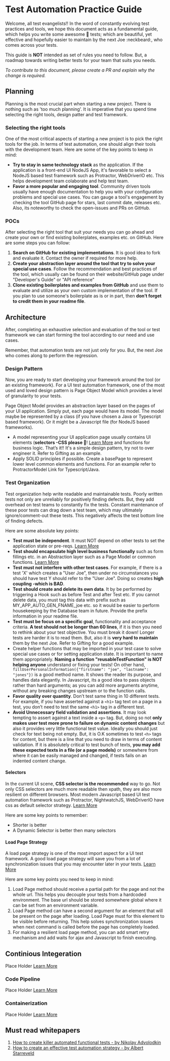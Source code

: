 # Test Automation Practice Guide
Welcome, all test evangelists!! In the word of constantly evolving test practices and tools, we hope this document acts as a fundamental guide, which helps you write some awesome :sparkling_heart: tests; which are beautiful, yet effective and hopefully easier to maintain by the next Joe :neckbeard:, who comes across your tests.

This guide is __NOT__ intended as set of rules you need to follow. But, a roadmap towards writing better tests for your team that suits you needs. 

_To contribute to this document, please create a PR and explain why the change is required._

## Planning
Planning is the most crucial part when starting a new project. There is nothing such as 'too much planning'. It is imperative that you spend time selecting the right tools, design patter and test framework.

### Selecting the right tools
One of the most critical aspects of starting a new project is to pick the right tools for the job. In terms of test automation, one should align their tools with the development team. Here are some of the key points to keep in mind:

* __Try to stay in same technology stack__ as the application. If the application is a front-end UI NodeJS App, it's favorable to select a NodeJS based test framework such as Protractor, WebDriverIO etc. This helps development team colaborate and help test team.
* __Favor a more popular and engaging tool__. Community driven tools usually have enough documentation to help you with your configuration problems and special use cases. You can gauge a tool's engagement by checking the tool GitHub page for stars, last commit date, releases etc. Also, its noteworthy to check the open-issues and PRs on GitHub.

### POCs
After selecting the right tool that suit your needs you can go ahead and create your own or find existing boilerplates, examples etc. on GitHub. Here are some steps you can follow:

1.	__Search on GitHub for existing implementations__. It is good idea to fork and evaluate it. Contact the owner if required for more help. 
2.	__Create your abstraction layer around the tool that try to solve your special use cases__. Follow the recommendation and best practices of the tool, which usually can be found on their website/GitHub page under "Developer's Guide" or "API reference"
3.	__Clone existing boilerplates and examples from GitHub__ and use them to evaluate and utilize as your own custom implementation of the tool. If you plan to use someone's boilerplate as is or in part, then __don’t forget to credit them in your readme file__.

## Architecture
After, completing an exhaustive selection and evaluation of the tool or test framework we can start forming the tool according to our need and use cases.

Remember, that automation tests are not just only for you. But, the next Joe who comes along to perform the regression.

### Design Pattern
Now, you are ready to start developing your framework around the tool (or an existing framework). For a UI test automation framework, one of the most used and loved design pattern is Page Object Model which provides a level of granularity to your tests. 

Page Object Model provides an abstraction layer based on the pages of your UI application. Simply put, each page would have its model. The model maybe be represented by a class (if you have chosen a Java or Typescript based framework). Or it might be a Javascript file (for NodeJS based frameworks).

* A model representing your UI application page usually contains UI elements (__selectors -CSS please :pray:__!  [Learn More]() and functions for business logic. That’s it!! It's a simple design pattern, try not to over engineer it. Refer to Gifting as an example.
* Apply SOLID principles if possible. Create a basePage to represent lower level common elements and functions. For an example refer to ProtractorModel Link for Typescript/Java.

### Test Organization
Test organization help write readable and maintainable tests. Poorly written tests not only are unreliably for positively finding defects. But, they add overhead on test teams to constantly fix the tests. Constant maintenance of these poor tests can drag down a test team, which may ultimately ignore/comment-out these tests. This negatively affects the test bottom line of finding defects.  

Here are some absolute key points:
*	__Test must be independent__. It must NOT depend on other tests to set the application state or pre-reqs. [Learn More](http://essentials.xebia.com/independent-tests/)
*	__Test should encapsulate high level business functionally__ such as form fillings etc. in an Abstraction layer such as a Page Model or common functions. [Learn More]()
*	__Test must not interfere with other test cases__. For example, if there is a test 'X' which creates a "User Joe", then under no circumstances you should have test Y should refer to the "User Joe". Doing so creates __high coupling -which is BAD__.
* __Test should create and delete its own data__. It by be performed by triggering a Hook such as before Test and after Test etc. If you cannot delete data, you must tag this data with prefix such as MY_APP_AUTO_GEN_FNAME_joe etc. so it would be easier to perform housekeeping by the Database team in future. Provide the prefix information in your readme file.
*	__Test must be focus on a specific goal__, functionality and acceptance criteria. __A test should not be longer than 60 lines__, if it is then you need to rethink about your test objective. You must break it down! Longer tests are harder it is to read them. But, also it is __very hard to maintain__ them by the next Joe. Refer to Gifting for a good example.
*	Create helper functions that may be imported in your test case to solve special use cases or for setting application state. It is important to name them appropriately. __Naming a function "reusableTestFunction" is NOT helping anyone__ understand or fixing your tests! On other hand, ``` fillUserPersonalInformation({"firstname": "joe", "lastname": "jones"})``` is a good method name. It shows the reader its purpose, and handles data elegantly. In Javascript, its a good idea to pass objects rather than hard arguments; as you can add more arguments anytime, without any breaking changes upstream or to the function calls.
*	__Favor quality over quantity__. Don’t test same thing in 10 different tests. For example, if you have asserted against a `<h1>` tag text on a page in a test, you don’t need to test the same `<h1>` tag in a different test.
*	__Avoid Unnecessary field validation and assertions__. It may look tempting to assert against a text inside a `<p>` tag. But, doing so not __only makes user test more prone to failure on dynamic content changes__ but also it provides very little functional test value. Ideally you should just check for text being not empty. But, it is O.K sometimes to test `<h>` tags for content, but there is a line that you need to draw in terms of content validation. If it is absolutely critical to test bunch of texts, __you may add these expected texts in a file (or a page models)__ or somewhere from where it can be easily managed and changed, if tests fails on an indented content change.

#### Selectors
In the current UI scene, __CSS selector is the recommended__ way to go. Not only CSS selectors are much more readable then xpath, they are also more resilient on different browsers. Most modern Javascript based UI test automation framework such as Protractor, NightwatchJS, WebDriverIO have css as default selector strategy. [Learn More](https://www.w3schools.com/cssref/css_selectors.asp)

Here are some key points to remember:
*	Shorter is better
*	A Dynamic Selector is better then many selectors

#### Load Page Strategy
A load page strategy is one of the most import aspect for a UI test framework. A good load page strategy will save you from a lot of synchronization issues that you may encounter later in your tests. [Learn More]()

Here are some key points you need to keep in mind:
1.	Load Page method should receive a partial path for the page and not the whole url. This helps you decouple your tests from a hardcoded environment. The base url should be stored somewhere global where it can be set from an environment variable.
2.	Load Page method can have a second argument for an element that will be present on the page after loading. Load Page must for this element to be visible before returning. This help solves synchronization issues when next command is called before the page has completely loaded.
3.	For making a resilient load page method, you can add smart retry mechanism and add waits for ajax and Javascript to finish executing.

## Continious Integeration
Place Holder [Learn More]()

### Code Pipeline
Place Holder [Learn More]()
### Containerization
Place Holder [Learn More]()


## Must read whitepapers
1.	[How to create killer automated functional tests - by Nikolay Advolodkin](https://techbeacon.com/how-create-killer-automated-functional-tests)
2.	[How to create an effective test automation strategy - by Albert Starreveld](https://medium.com/@abstarreveld/considerations-for-an-effective-test-automation-strategy-a5bd027b3fa3)
